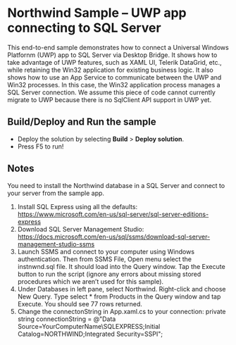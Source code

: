 # Northwind Sample – UWP app connecting to SQL Server

This end-to-end sample demonstrates how to connect a Universal Windows Platfornm (UWP) app to SQL Server via Desktop Bridge. It shows how to take advantage of UWP features, such as XAML UI, Telerik DataGrid, etc., while retaining the Win32 application for existing business logic. It also shows how to use an App Service to communicate between the UWP and Win32 processes. In this case, the Win32 application process manages a SQL Server connection. We assume this piece of code cannot currently migrate to UWP because there is no SqlClient API support in UWP yet.


Build/Deploy and Run the sample
-------------------------------

 - Deploy the solution by selecting **Build** \> **Deploy solution**.
 - Press F5 to run!

Notes
------

You need to install the Northwind database in a SQL Server and connect to your server from the sample app.
1.	Install SQL Express using all the defaults: https://www.microsoft.com/en-us/sql-server/sql-server-editions-express
2.	Download SQL Server Management Studio: https://docs.microsoft.com/en-us/sql/ssms/download-sql-server-management-studio-ssms
3.	Launch SSMS and connect to your computer using Windows authentication. Then from  SSMS File, Open menu select the instnwnd.sql file. It should load into the Query window. Tap the Execute button to run the script (ignore any errors about missing stored procedures which we aren’t used for this sample).
4.	Under Databases in left pane, select Northwind. Right-click and choose New Query. Type select * from Products in the Query window and tap Execute. You should see 77 rows returned.
5.	Change the connectonString in App.xaml.cs to your connection:
private string connectionString = @"Data Source=YourComputerName\SQLEXPRESS;Initial Catalog=NORTHWIND;Integrated Security=SSPI";
